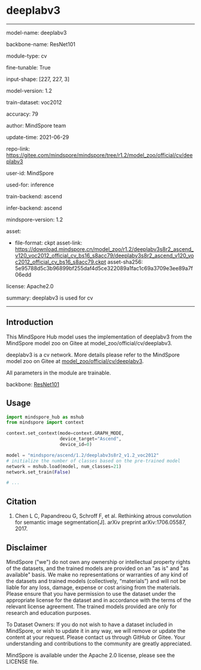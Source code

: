 # deeplabv3

---

model-name: deeplabv3

backbone-name: ResNet101

module-type: cv

fine-tunable: True

input-shape: [227, 227, 3]

model-version: 1.2

train-dataset: voc2012

accuracy: 79

author: MindSpore team

update-time: 2021-06-29

repo-link: <https://gitee.com/mindspore/mindspore/tree/r1.2/model_zoo/official/cv/deeplabv3>

user-id: MindSpore

used-for: inference

train-backend: ascend

infer-backend: ascend

mindspore-version: 1.2

asset:

-
    file-format: ckpt
    asset-link: <https://download.mindspore.cn/model_zoo/r1.2/deeplabv3s8r2_ascend_v120_voc2012_official_cv_bs16_s8acc79/deeplabv3s8r2_ascend_v120_voc2012_official_cv_bs16_s8acc79.ckpt>
    asset-sha256: 5e95788d5c3b96899bf255daf4d5ce322089a1fac1c69a3709e3ee89a7f06edd

license: Apache2.0

summary: deeplabv3 is used for cv

---

## Introduction

This MindSpore Hub model uses the implementation of deeplabv3 from the MindSpore model zoo on Gitee at model_zoo/official/cv/deeplabv3.

deeplabv3 is a cv network. More details please refer to the MindSpore model zoo on Gitee at [model_zoo/official/cv/deeplabv3](https://gitee.com/mindspore/mindspore/blob/r1.2/model_zoo/official/cv/deeplabv3/README.md).

All parameters in the module are trainable.

backbone: [ResNet101](https://download.mindspore.cn/model_zoo/r1.2/resnet101_ascend_v120_imagenet2012_official_cv_bs32_acc78/)

## Usage

```python
import mindspore_hub as mshub
from mindspore import context

context.set_context(mode=context.GRAPH_MODE,
                    device_target="Ascend",
                    device_id=0)

model = "mindspore/ascend/1.2/deeplabv3s8r2_v1.2_voc2012"
# initialize the number of classes based on the pre-trained model
network = mshub.load(model, num_classes=21)
network.set_train(False)

# ...
```

## Citation

1. Chen L C, Papandreou G, Schroff F, et al. Rethinking atrous convolution for semantic image segmentation[J]. arXiv preprint arXiv:1706.05587, 2017.

## Disclaimer

MindSpore ("we") do not own any ownership or intellectual property rights of the datasets, and the trained models are provided on an "as is" and "as available" basis. We make no representations or warranties of any kind of the datasets and trained models (collectively, “materials”) and will not be liable for any loss, damage, expense or cost arising from the materials. Please ensure that you have permission to use the dataset under the appropriate license for the dataset and in accordance with the terms of the relevant license agreement. The trained models provided are only for research and education purposes.

To Dataset Owners: If you do not wish to have a dataset included in MindSpore, or wish to update it in any way, we will remove or update the content at your request. Please contact us through GitHub or Gitee. Your understanding and contributions to the community are greatly appreciated.

MindSpore is available under the Apache 2.0 license, please see the LICENSE file.